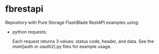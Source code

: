 # fbrestapi
Repository with Pure Storage FlashBlade RestAPI examples using:

- python requests:

  Each request returns 3 values: status code, header, and data. See the _main_[auth or oauth2].py files for example usage.
